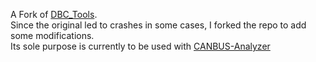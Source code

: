 A Fork of [DBC_Tools](https://brianman.visualstudio.com/_git/DBCTools).\
Since the original led to crashes in some cases, I forked the repo to add some modifications.\
Its sole purpose is currently to be used with [CANBUS-Analyzer](https://github.com/bigoulours/CANBUS-Analyzer)
